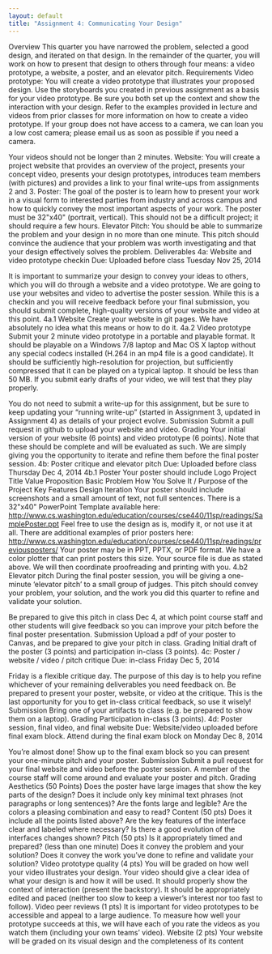 ```yaml
---
layout: default
title: "Assignment 4: Communicating Your Design"
---
```


Overview
This quarter you have narrowed the problem, selected a good design, and iterated on that design. In the remainder of the quarter, you will work on how to present that design to others through four means: a video prototype, a website, a poster, and an elevator pitch.
Requirements
Video prototype: You will create a video prototype that illustrates your proposed design. Use the storyboards you created in previous assignment as a basis for your video prototype. Be sure you both set up the context and show the interaction with your design. Refer to the examples provided in lecture and videos from prior classes for more information on how to create a video prototype. If your group does not have access to a camera, we can loan you a low cost camera; please email us as soon as possible if you need a camera.

Your videos should not be longer than 2 minutes.
Website: You will create a project website that provides an overview of the project, presents your concept video, presents your design prototypes, introduces team members (with pictures) and provides a link to your final write-ups from assignments 2 and 3.
Poster: The goal of the poster is to learn how to present your work in a visual form to interested parties from industry and across campus and how to quickly convey the most important aspects of your work. The poster must be 32"x40" (portrait, vertical). This should not be a difficult project; it should require a few hours.
Elevator Pitch: You should be able to summarize the problem and your design in no more than one minute. This pitch should convince the audience that your problem was worth investigating and that your design effectively solves the problem.
Deliverables
4a: Website and video prototype checkin
Due: Uploaded before class Tuesday Nov 25, 2014

It is important to summarize your design to convey your ideas to others, which you will do through a website and a video prototype. We are going to use your websites and video to advertise the poster session. While this is a checkin and you will receive feedback before your final submission, you should submit complete, high-quality versions of your website and video at this point.
4a.1 Website
Create your website in git pages. We have absolutely no idea what this means or how to do it.
4a.2 Video prototype
Submit your 2 minute video prototype in a portable and playable format. It should be playable on a Windows 7/8 laptop and Mac OS X laptop without any special codecs installed (H.264 in an mp4 file is a good candidate). It should be sufficiently high-resolution for projection, but sufficiently compressed that it can be played on a typical laptop. It should be less than 50 MB. If you submit early drafts of your video, we will test that they play properly.
 
You do not need to submit a write-up for this assignment, but be sure to keep updating your “running write-up” (started in Assignment 3, updated in Assignment 4) as details of your project evolve.
Submission
Submit a pull request in github to upload your website and video.
Grading
Your initial version of your website (6 points) and video prototype (6 points). Note that these should be complete and will be evaluated as such. We are simply giving you the opportunity to iterate and refine them before the final poster session.
4b: Poster critique and elevator pitch
Due: Uploaded before class Thursday Dec 4, 2014
4b.1 Poster
Your poster should include
Logo
Project Title
Value Proposition
Basic Problem
How You Solve It / Purpose of the Project
Key Features
Design Iteration
Your poster should include screenshots and a small amount of text, not full sentences. There is a 32"x40" PowerPoint Template available here:
http://www.cs.washington.edu/education/courses/cse440/11sp/readings/SamplePoster.ppt
Feel free to use the design as is, modify it, or not use it at all. There are additional examples of prior posters here:
http://www.cs.washington.edu/education/courses/cse440/11sp/readings/previousposters/
Your poster may be in PPT, PPTX, or PDF format. We have a color plotter that can print posters this size. Your source file is due as stated above. We will then coordinate proofreading and printing with you.
4.b2 Elevator pitch
During the final poster session, you will be giving a one-minute ‘elevator pitch’ to a small group of judges. This pitch should convey your problem, your solution, and the work you did this quarter to refine and validate your solution.

Be prepared to give this pitch in class Dec 4, at which point course staff and other students will give feedback so you can improve your pitch before the final poster presentation.
Submission
Upload a pdf of your poster to Canvas, and be prepared to give your pitch in class.
Grading
Initial draft of the poster (3 points) and participation in-class (3 points).
4c: Poster / website / video / pitch critique
Due: in-class Friday Dec 5, 2014

Friday is a flexible critique day. The purpose of this day is to help you refine whichever of your remaining deliverables you need feedback on. Be prepared to present your poster, website, or video at the critique. This is the last opportunity for you to get in-class critical feedback, so use it wisely!
Submission
Bring one of your artifacts to class (e.g. be prepared to show them on a laptop).
Grading
Participation in-class (3 points).
4d: Poster session, final video, and final website
Due: Website/video uploaded before final exam block. Attend during the final exam block on Monday Dec 8, 2014

You’re almost done! Show up to the final exam block so you can present your one-minute pitch and your poster.
Submission
Submit a pull request for your final website and video before the poster session. A member of the course staff will come around and evaluate your poster and pitch.
Grading
Aesthetics  (50 Points)
Does the poster have large images that show the key parts of the design?
Does it include only key minimal text phrases (not paragraphs or long sentences)?
Are the fonts large and legible?
Are the colors a pleasing combination and easy to read?
Content  (50 pts)
Does it include all the points listed above?
Are the key features of the interface clear and labeled where necessary?
Is there a good evolution of the interfaces changes shown?
Pitch (50 pts)
Is it appropriately timed and prepared? (less than one minute)
Does it convey the problem and your solution?
Does it convey the work you’ve done to refine and validate your solution?
Video prototype quality (4 pts)
You will be graded on how well your video illustrates your design. Your video should give a clear idea of what your design is and how it will be used. It should properly show the context of interaction (present the backstory). It should be appropriately edited and paced (neither too slow to keep a viewer’s interest nor too fast to follow).
Video peer reviews (1 pts)
It is important for video prototypes to be accessible and appeal to a large audience. To measure how well your prototype succeeds at this, we will have each of you rate the videos as you watch them (including your own teams’ video).
Website (2 pts)
Your website will be graded on its visual design and the completeness of its content
